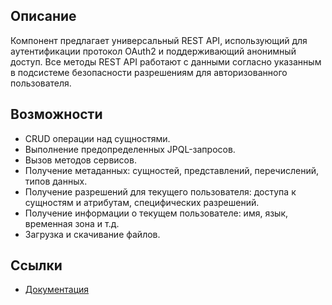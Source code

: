 ## Описание
Компонент предлагает универсальный REST API, использующий для аутентификации протокол OAuth2 и поддерживающий анонимный доступ. Все методы REST API работают с данными согласно указанным в подсистеме безопасности разрешениям для авторизованного пользователя.

## Возможности
- CRUD операции над сущностями.
- Выполнение предопределенных JPQL-запросов.
- Вызов методов сервисов.
- Получение метаданных: сущностей, представлений, перечислений, типов данных.
- Получение разрешений для текущего пользователя: доступа к сущностям и атрибутам, специфических разрешений.
- Получение информации о текущем пользователе: имя, язык, временная зона и т.д.
- Загрузка и скачивание файлов.

## Ссылки
- [Документация](https://doc.cuba-platform.com/restapi-7.2-ru/)